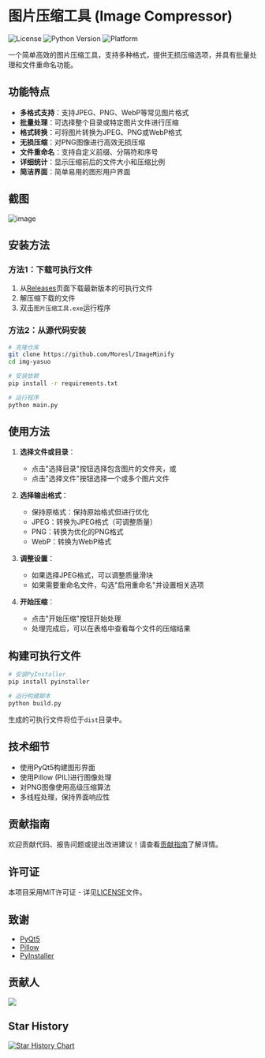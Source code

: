 # 图片压缩工具 (Image Compressor)

![License](https://img.shields.io/github/license/yourusername/img-yasuo)
![Python Version](https://img.shields.io/badge/python-3.8%2B-blue)
![Platform](https://img.shields.io/badge/platform-Windows-lightgrey)

一个简单高效的图片压缩工具，支持多种格式，提供无损压缩选项，并具有批量处理和文件重命名功能。

## 功能特点

- **多格式支持**：支持JPEG、PNG、WebP等常见图片格式
- **批量处理**：可选择整个目录或特定图片文件进行压缩
- **格式转换**：可将图片转换为JPEG、PNG或WebP格式
- **无损压缩**：对PNG图像进行高效无损压缩
- **文件重命名**：支持自定义前缀、分隔符和序号
- **详细统计**：显示压缩前后的文件大小和压缩比例
- **简洁界面**：简单易用的图形用户界面

## 截图
![image](https://github.com/user-attachments/assets/a11d90d1-fff5-461e-aad1-2ea72c08778d)

## 安装方法

### 方法1：下载可执行文件

1. 从[Releases](https://github.com/Moresl/ImageMinify/releases)页面下载最新版本的可执行文件
2. 解压缩下载的文件
3. 双击`图片压缩工具.exe`运行程序

### 方法2：从源代码安装

```bash
# 克隆仓库
git clone https://github.com/Moresl/ImageMinify
cd img-yasuo

# 安装依赖
pip install -r requirements.txt

# 运行程序
python main.py
```

## 使用方法

1. **选择文件或目录**：
   - 点击"选择目录"按钮选择包含图片的文件夹，或
   - 点击"选择文件"按钮选择一个或多个图片文件

2. **选择输出格式**：
   - 保持原格式：保持原始格式但进行优化
   - JPEG：转换为JPEG格式（可调整质量）
   - PNG：转换为优化的PNG格式
   - WebP：转换为WebP格式

3. **调整设置**：
   - 如果选择JPEG格式，可以调整质量滑块
   - 如果需要重命名文件，勾选"启用重命名"并设置相关选项

4. **开始压缩**：
   - 点击"开始压缩"按钮开始处理
   - 处理完成后，可以在表格中查看每个文件的压缩结果

## 构建可执行文件

```bash
# 安装PyInstaller
pip install pyinstaller

# 运行构建脚本
python build.py
```

生成的可执行文件将位于`dist`目录中。

## 技术细节

- 使用PyQt5构建图形界面
- 使用Pillow (PIL)进行图像处理
- 对PNG图像使用高级压缩算法
- 多线程处理，保持界面响应性

## 贡献指南

欢迎贡献代码、报告问题或提出改进建议！请查看[贡献指南](CONTRIBUTING.md)了解详情。

## 许可证

本项目采用MIT许可证 - 详见[LICENSE](LICENSE)文件。

## 致谢

- [PyQt5](https://www.riverbankcomputing.com/software/pyqt/)
- [Pillow](https://python-pillow.org/)
- [PyInstaller](https://www.pyinstaller.org/)
  
## 贡献人
<a href="https://github.com/Moresl/ImageMinify/graphs/contributors">
  <img src="https://contrib.rocks/image?repo=Moresl/ImageMinify" />
</a>

## Star History

[![Star History Chart](https://api.star-history.com/svg?repos=Moresl/ImageMinify&type=Date)](https://www.star-history.com/#Moresl/ImageMinify&Date)
